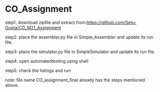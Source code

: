 # CO_Assignment
step1:
download zipfile and extract from:https://github.com/Setu-Gupta/CO_M21_Assignment

step2:
place the assembler.py file in Simple_Assembler and update its run file.

step3:
place the simulator.py file in SimpleSimulator and update its run file.

step4:
open automatedtesting using shell

step5:
check the listings and run

note:
file name CO_assignment_final already has the steps mentioned above.
